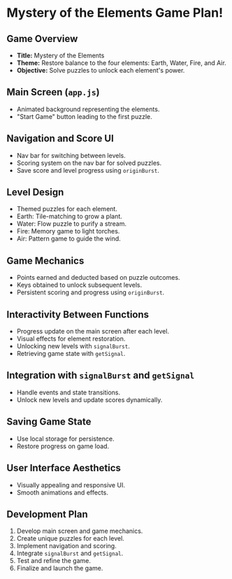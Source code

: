 # Mystery of the Elements Game Plan!

## Game Overview
- **Title:** Mystery of the Elements
- **Theme:** Restore balance to the four elements: Earth, Water, Fire, and Air.
- **Objective:** Solve puzzles to unlock each element's power.

## Main Screen (`app.js`)
- Animated background representing the elements.
- "Start Game" button leading to the first puzzle.

## Navigation and Score UI
- Nav bar for switching between levels.
- Scoring system on the nav bar for solved puzzles.
- Save score and level progress using `originBurst`.

## Level Design
- Themed puzzles for each element.
- Earth: Tile-matching to grow a plant.
- Water: Flow puzzle to purify a stream.
- Fire: Memory game to light torches.
- Air: Pattern game to guide the wind.

## Game Mechanics
- Points earned and deducted based on puzzle outcomes.
- Keys obtained to unlock subsequent levels.
- Persistent scoring and progress using `originBurst`.

## Interactivity Between Functions
- Progress update on the main screen after each level.
- Visual effects for element restoration.
- Unlocking new levels with `signalBurst`.
- Retrieving game state with `getSignal`.

## Integration with `signalBurst` and `getSignal`
- Handle events and state transitions.
- Unlock new levels and update scores dynamically.

## Saving Game State
- Use local storage for persistence.
- Restore progress on game load.

## User Interface Aesthetics
- Visually appealing and responsive UI.
- Smooth animations and effects.

## Development Plan
1. Develop main screen and game mechanics.
2. Create unique puzzles for each level.
3. Implement navigation and scoring.
4. Integrate `signalBurst` and `getSignal`.
5. Test and refine the game.
6. Finalize and launch the game.

